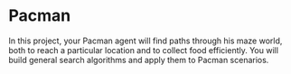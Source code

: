 # Pacman
In this project, your Pacman agent will find paths through his maze world, both to reach a particular location and to collect food efficiently. You will build general search algorithms and apply them to Pacman scenarios.

